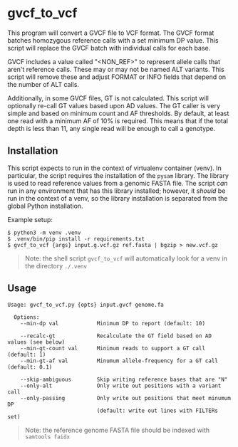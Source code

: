 # gvcf_to_vcf

This program will convert a GVCF file to VCF format. The GVCF format batches homozygous reference calls with a set minimum DP value. This script will replace the GVCF batch with individual calls for each base. 

GVCF includes a value called "<NON_REF>" to represent allele calls that aren't reference calls. These may or may not be named ALT variants. This script will remove these and adjust FORMAT or INFO fields that depend on the number of ALT calls.

Additionally, in some GVCF files, GT is not calculated. This script will optionally re-call GT values based upon AD values. The GT caller is very simple and based on minimum count and AF thresholds. By default, at least one read with a minimum AF of 10% is required. This means that if the total depth is less than 11, any single read will be enough to call a genotype.

## Installation

This script expects to run in the context of virtualenv container (venv). In particular, the script requires the installation of the `pysam` library. The library is used to read reference values from a genomic FASTA file. The script *can* run in any environment that has this library installed; however, it *should* be run in the context of a venv, so the library installation is separated from the global Python installation.

Example setup:

    $ python3 -m venv .venv
    $ .venv/bin/pip install -r requirements.txt
    $ gvcf_to_vcf {args} input.g.vcf.gz ref.fasta | bgzip > new.vcf.gz


> Note: the shell script `gvcf_to_vcf` will automatically look for a venv in the directory `./.venv` 

## Usage

    Usage: gvcf_to_vcf.py {opts} input.gvcf genome.fa
    
      Options:
        --min-dp val            Minimum DP to report (default: 10)
    
        --recalc-gt             Recalculate the GT field based on AD values (see below)
        --min-gt-count val      Minimum reads to support a GT call (default: 1)
        --min-gt-af val         Minumum allele-frequency for a GT call (default: 0.1)
                         
        --skip-ambiguous        Skip writing reference bases that are "N"
        --only-alt              Only write out positions with a variant call
        --only-passing          Only write out positions that meet minumum DP
                                (default: write out lines with FILTERs set)

> Note: the reference genome FASTA file should be indexed with `samtools faidx`
